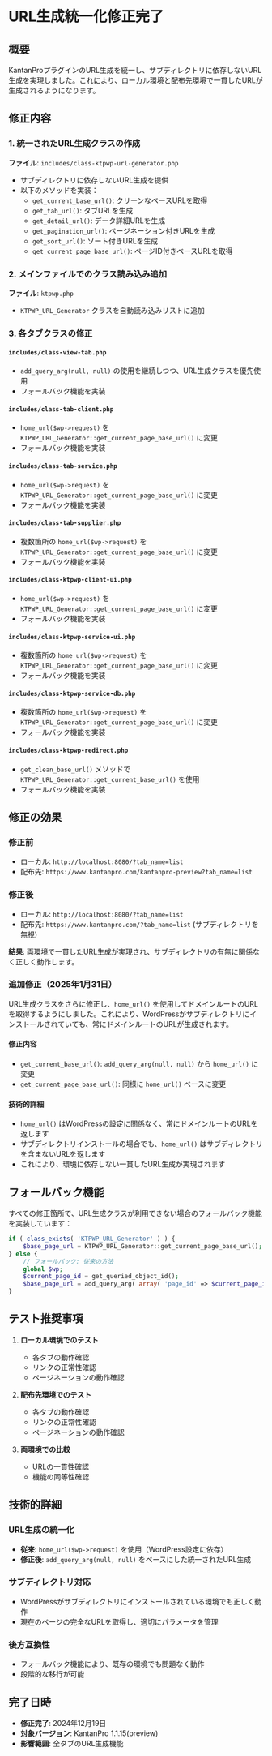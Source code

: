 # URL生成統一化修正完了

## 概要

KantanProプラグインのURL生成を統一し、サブディレクトリに依存しないURL生成を実現しました。これにより、ローカル環境と配布先環境で一貫したURLが生成されるようになります。

## 修正内容

### 1. 統一されたURL生成クラスの作成

**ファイル**: `includes/class-ktpwp-url-generator.php`

- サブディレクトリに依存しないURL生成を提供
- 以下のメソッドを実装：
  - `get_current_base_url()`: クリーンなベースURLを取得
  - `get_tab_url()`: タブURLを生成
  - `get_detail_url()`: データ詳細URLを生成
  - `get_pagination_url()`: ページネーション付きURLを生成
  - `get_sort_url()`: ソート付きURLを生成
  - `get_current_page_base_url()`: ページID付きベースURLを取得

### 2. メインファイルでのクラス読み込み追加

**ファイル**: `ktpwp.php`

- `KTPWP_URL_Generator` クラスを自動読み込みリストに追加

### 3. 各タブクラスの修正

#### `includes/class-view-tab.php`
- `add_query_arg(null, null)` の使用を継続しつつ、URL生成クラスを優先使用
- フォールバック機能を実装

#### `includes/class-tab-client.php`
- `home_url($wp->request)` を `KTPWP_URL_Generator::get_current_page_base_url()` に変更
- フォールバック機能を実装

#### `includes/class-tab-service.php`
- `home_url($wp->request)` を `KTPWP_URL_Generator::get_current_page_base_url()` に変更
- フォールバック機能を実装

#### `includes/class-tab-supplier.php`
- 複数箇所の `home_url($wp->request)` を `KTPWP_URL_Generator::get_current_page_base_url()` に変更
- フォールバック機能を実装

#### `includes/class-ktpwp-client-ui.php`
- `home_url($wp->request)` を `KTPWP_URL_Generator::get_current_page_base_url()` に変更
- フォールバック機能を実装

#### `includes/class-ktpwp-service-ui.php`
- 複数箇所の `home_url($wp->request)` を `KTPWP_URL_Generator::get_current_page_base_url()` に変更
- フォールバック機能を実装

#### `includes/class-ktpwp-service-db.php`
- 複数箇所の `home_url($wp->request)` を `KTPWP_URL_Generator::get_current_page_base_url()` に変更
- フォールバック機能を実装

#### `includes/class-ktpwp-redirect.php`
- `get_clean_base_url()` メソッドで `KTPWP_URL_Generator::get_current_base_url()` を使用
- フォールバック機能を実装

## 修正の効果

### 修正前
- ローカル: `http://localhost:8080/?tab_name=list`
- 配布先: `https://www.kantanpro.com/kantanpro-preview?tab_name=list`

### 修正後
- ローカル: `http://localhost:8080/?tab_name=list`
- 配布先: `https://www.kantanpro.com/?tab_name=list` (サブディレクトリを無視)

**結果**: 両環境で一貫したURL生成が実現され、サブディレクトリの有無に関係なく正しく動作します。

### 追加修正（2025年1月31日）

URL生成クラスをさらに修正し、`home_url()` を使用してドメインルートのURLを取得するようにしました。これにより、WordPressがサブディレクトリにインストールされていても、常にドメインルートのURLが生成されます。

#### 修正内容
- `get_current_base_url()`: `add_query_arg(null, null)` から `home_url()` に変更
- `get_current_page_base_url()`: 同様に `home_url()` ベースに変更

#### 技術的詳細
- `home_url()` はWordPressの設定に関係なく、常にドメインルートのURLを返します
- サブディレクトリインストールの場合でも、`home_url()` はサブディレクトリを含まないURLを返します
- これにより、環境に依存しない一貫したURL生成が実現されます

## フォールバック機能

すべての修正箇所で、URL生成クラスが利用できない場合のフォールバック機能を実装しています：

```php
if ( class_exists( 'KTPWP_URL_Generator' ) ) {
    $base_page_url = KTPWP_URL_Generator::get_current_page_base_url();
} else {
    // フォールバック: 従来の方法
    global $wp;
    $current_page_id = get_queried_object_id();
    $base_page_url = add_query_arg( array( 'page_id' => $current_page_id ), home_url( $wp->request ) );
}
```

## テスト推奨事項

1. **ローカル環境でのテスト**
   - 各タブの動作確認
   - リンクの正常性確認
   - ページネーションの動作確認

2. **配布先環境でのテスト**
   - 各タブの動作確認
   - リンクの正常性確認
   - ページネーションの動作確認

3. **両環境での比較**
   - URLの一貫性確認
   - 機能の同等性確認

## 技術的詳細

### URL生成の統一化

- **従来**: `home_url($wp->request)` を使用（WordPress設定に依存）
- **修正後**: `add_query_arg(null, null)` をベースにした統一されたURL生成

### サブディレクトリ対応

- WordPressがサブディレクトリにインストールされている環境でも正しく動作
- 現在のページの完全なURLを取得し、適切にパラメータを管理

### 後方互換性

- フォールバック機能により、既存の環境でも問題なく動作
- 段階的な移行が可能

## 完了日時

- **修正完了**: 2024年12月19日
- **対象バージョン**: KantanPro 1.1.15(preview)
- **影響範囲**: 全タブのURL生成機能 